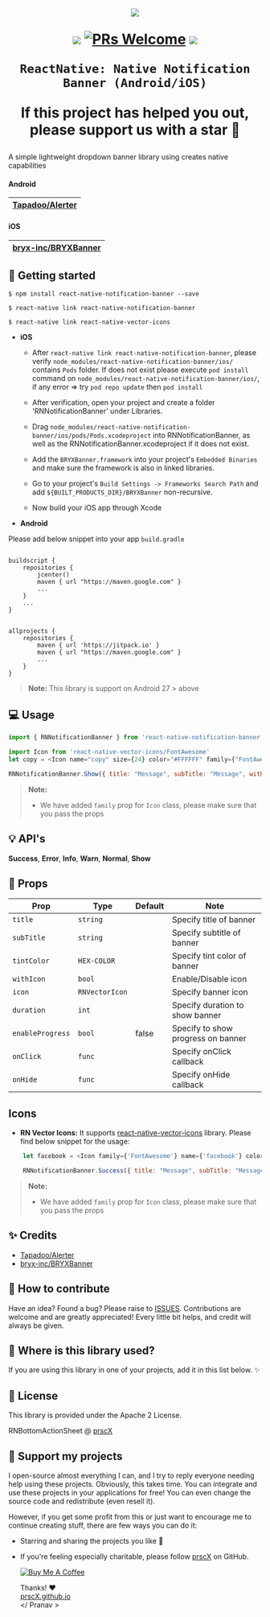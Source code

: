 <h1 align="center">


<p align="center">
  <img src="https://github.com/Tapadoo/Alerter/raw/master/documentation/alert_default.gif" />
</p>


<p align="center">
  <a href="https://www.npmjs.com/package/react-native-notification-banner"><img src="http://img.shields.io/npm/v/react-native-notification-banner.svg?style=flat" /></a>
  <a href="https://github.com/prscX/react-native-notification-banner/pulls"><img alt="PRs Welcome" src="https://img.shields.io/badge/PRs-welcome-brightgreen.svg" /></a>
  <a href="https://github.com/prscX/react-native-notification-banner#License"><img src="https://img.shields.io/npm/l/react-native-notification-banner.svg?style=flat" /></a>
</p>


    ReactNative: Native Notification Banner (Android/iOS)

If this project has helped you out, please support us with a star 🌟
</h1>
A simple lightweight dropdown banner library using creates native capabilities


#### Android


| **[Tapadoo/Alerter](https://github.com/Tapadoo/Alerter)**             |
| ----------------- |


#### iOS

| **[bryx-inc/BRYXBanner](https://github.com/bryx-inc/BRYXBanner)**             |
| ----------------- |


## 📖 Getting started

`$ npm install react-native-notification-banner --save`

`$ react-native link react-native-notification-banner`

`$ react-native link react-native-vector-icons`

- **iOS**

  - After `react-native link react-native-notification-banner`, please verify `node_modules/react-native-notification-banner/ios/` contains `Pods` folder. If does not exist please execute `pod install` command on `node_modules/react-native-notification-banner/ios/`, if any error => try `pod repo update` then `pod install`
  - After verification, open your project and create a folder 'RNNotificationBanner' under Libraries.
  - Drag `node_modules/react-native-notification-banner/ios/pods/Pods.xcodeproject` into RNNotificationBanner, as well as the RNNotificationBanner.xcodeproject if it does not exist.
  - Add the `BRYXBanner.framework` into your project's `Embedded Binaries` and make sure the framework is also in linked libraries.
  - Go to your project's `Build Settings -> Frameworks Search Path` and add `${BUILT_PRODUCTS_DIR}/BRYXBanner` non-recursive.

  - Now build your iOS app through Xcode

- **Android**

Please add below snippet into your app `build.gradle`

```

buildscript {
    repositories {
        jcenter()
        maven { url "https://maven.google.com" }
		...
    }
	...
}


allprojects {
    repositories {
        maven { url 'https://jitpack.io' }
		maven { url "https://maven.google.com" }
		...
    }
}
```

> **Note:** This library is support on Android 27 > above

## 💻 Usage

```javascript
import { RNNotificationBanner } from 'react-native-notification-banner';

import Icon from 'react-native-vector-icons/FontAwesome'
let copy = <Icon name="copy" size={24} color="#FFFFFF" family={"FontAwesome"} />;

RNNotificationBanner.Show({ title: "Message", subTitle: "Message", withIcon: true, icon: copy})

```

> **Note:**
> - We have added `family` prop for `Icon` class, please make sure that you pass the props


## 💡 API's

**Success**, **Error**, **Info**, **Warn**, **Normal**, **Show**


## 🎨 Props

| Prop              | Type       | Default | Note                                                                                                       |
| ----------------- | ---------- | ------- | ---------------------------------------------------------------------------------------------------------- |
| `title`       | `string`     |         | Specify title of banner
| `subTitle` | `string` |         | Specify subtitle of banner                                                   |  |
| `tintColor` | `HEX-COLOR` |         | Specify tint color of banner                                                   |  |
| `withIcon` | `bool` |         | Enable/Disable icon                                                   |  |
| `icon` | `RNVectorIcon` |         | Specify banner icon                                                  |  |
| `duration` | `int` |         | Specify duration to show banner                                                   |  |
| `enableProgress` | `bool` |    false     | Specify to show progress on banner                                                   |  |
| `onClick`    | `func`     |         | Specify onClick callback                                        |  |
| `onHide`      | `func`     |         | Specify onHide callback



## Icons

- **RN Vector Icons:** It supports [react-native-vector-icons](https://github.com/oblador/react-native-vector-icons) library. Please find below snippet for the usage:

```javascript
	let facebook = <Icon family={'FontAwesome'} name={'facebook'} color={'#000000'} size={30} />

    RNNotificationBanner.Success({ title: "Message", subTitle: "Message", withIcon: true, icon: copy})
```

> **Note:**
> - We have added `family` prop for `Icon` class, please make sure that you pass the props


## ✨ Credits

- [Tapadoo/Alerter](https://github.com/Tapadoo/Alerter)
- [bryx-inc/BRYXBanner](https://github.com/bryx-inc/BRYXBanner)


## 🤔 How to contribute
Have an idea? Found a bug? Please raise to [ISSUES](https://github.com/prscX/react-native-notification-banner/issues).
Contributions are welcome and are greatly appreciated! Every little bit helps, and credit will always be given.

## 💫 Where is this library used?
If you are using this library in one of your projects, add it in this list below. ✨


## 📜 License
This library is provided under the Apache 2 License.

RNBottomActionSheet @ [prscX](https://github.com/prscX)

## 💖 Support my projects
I open-source almost everything I can, and I try to reply everyone needing help using these projects. Obviously, this takes time. You can integrate and use these projects in your applications for free! You can even change the source code and redistribute (even resell it).

However, if you get some profit from this or just want to encourage me to continue creating stuff, there are few ways you can do it:
* Starring and sharing the projects you like 🚀
* If you're feeling especially charitable, please follow [prscX](https://github.com/prscX) on GitHub.

  <a href="https://www.buymeacoffee.com/prscX" target="_blank"><img src="https://www.buymeacoffee.com/assets/img/custom_images/orange_img.png" alt="Buy Me A Coffee" style="height: auto !important;width: auto !important;" ></a>

  Thanks! ❤️
  <br/>
  [prscX.github.io](https://prscx.github.io)
  <br/>
  </ Pranav >